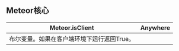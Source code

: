 Meteor核心
----------------------

|Meteor.isClient                           |Anywhere|
|------------------------------------------|--------|
|布尔变量。如果在客户端环境下运行返回True。         |


